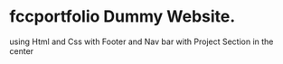 # fccportfolio Dummy Website.
using Html and Css 
with Footer and Nav bar
with Project Section in the center
